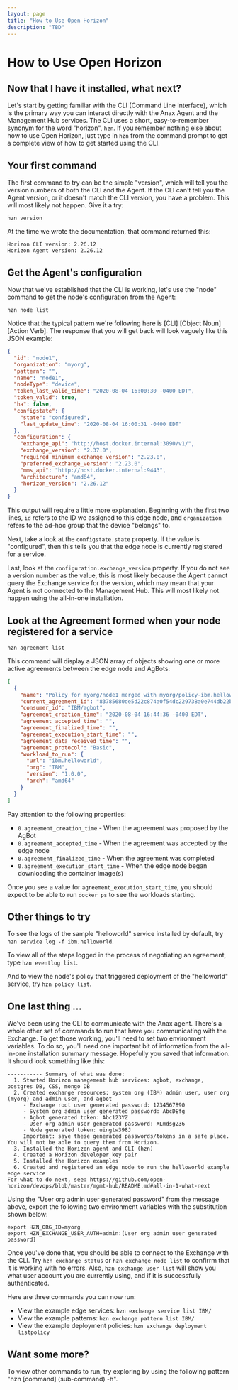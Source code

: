 ```yaml
---
layout: page
title: "How to Use Open Horizon"
description: "TBD"
---
```


# How to Use Open Horizon

## Now that I have it installed, what next?

Let's start by getting familiar with the CLI (Command Line Interface), 
which is the primary way you can interact directly with the Anax Agent and the Management Hub services.  The CLI uses a short, easy-to-remember synonym for the word "horizon", `hzn`.  If you remember nothing else about how to use Open Horizon, just type in `hzn` from the command prompt to get a complete view of how to get started using the CLI.

## Your first command

The first command to try can be the simple "version", which will tell you the version numbers of both the CLI and the Agent.  If the CLI can't tell you the Agent version, or it doesn't match the CLI version, you have a problem.  This will most likely not happen.  Give it a try:

``` shell
hzn version
```

At the time we wrote the documentation, that command returned this:

``` text
Horizon CLI version: 2.26.12
Horizon Agent version: 2.26.12
```

## Get the Agent's configuration

Now that we've established that the CLI is working, let's use the "node" command to get the node's configuration from the Agent:

``` shell
hzn node list
```

Notice that the typical pattern we're following here is [CLI] [Object Noun] [Action Verb]. 
The response that you will get back will look vaguely like this JSON example:

``` json
{
  "id": "node1",
  "organization": "myorg",
  "pattern": "",
  "name": "node1",
  "nodeType": "device",
  "token_last_valid_time": "2020-08-04 16:00:30 -0400 EDT",
  "token_valid": true,
  "ha": false,
  "configstate": {
    "state": "configured",
    "last_update_time": "2020-08-04 16:00:31 -0400 EDT"
  },
  "configuration": {
    "exchange_api": "http://host.docker.internal:3090/v1/",
    "exchange_version": "2.37.0",
    "required_minimum_exchange_version": "2.23.0",
    "preferred_exchange_version": "2.23.0",
    "mms_api": "http://host.docker.internal:9443",
    "architecture": "amd64",
    "horizon_version": "2.26.12"
  }
}
```

This output will require a little more explanation. 
Beginning with the first two lines, `id` refers to the ID we assigned to this edge node, and `organization` refers to the ad-hoc group that the device "belongs" to. 

Next, take a look at the `configstate.state` property.  If the value is "configured", then this tells you that the edge node is currently registered for a service.

Last, look at the `configuration.exchange_version` property.  If you do not see a version number as the value, this is most likely because the Agent cannot query the Exchange service for the version, which may mean that your Agent is not connected to the Management Hub.  This will most likely not happen using the all-in-one installation.

## Look at the Agreement formed when your node registered for a service

``` shell
hzn agreement list
```

This command will display a JSON array of objects showing one or more active agreements between the edge node and AgBots:

``` json
[
  {
    "name": "Policy for myorg/node1 merged with myorg/policy-ibm.helloworld_1.0.0",
    "current_agreement_id": "83785680de5d22c874a0f54dc229738a0e744db22b2c0deeb320b9fdf0967138",
    "consumer_id": "IBM/agbot",
    "agreement_creation_time": "2020-08-04 16:44:36 -0400 EDT",
    "agreement_accepted_time": "",
    "agreement_finalized_time": "",
    "agreement_execution_start_time": "",
    "agreement_data_received_time": "",
    "agreement_protocol": "Basic",
    "workload_to_run": {
      "url": "ibm.helloworld",
      "org": "IBM",
      "version": "1.0.0",
      "arch": "amd64"
    }
  }
]
```

Pay attention to the following properties:
* `0.agreement_creation_time` - When the agreement was proposed by the AgBot
* `0.agreement_accepted_time` - When the agreement was accepted by the edge node
* `0.agreement_finalized_time` - When the agreement was completed
* `0.agreement_execution_start_time` - When the edge node began downloading the container image(s)

Once you see a value for `agreement_execution_start_time`, you should expect to be able to run `docker ps` to see the workloads starting.

## Other things to try

To see the logs of the sample "helloworld" service installed by default, try `hzn service log -f ibm.helloworld`.

To view all of the steps logged in the process of negotiating an agreement, type `hzn eventlog list`.

And to view the node's policy that triggered deployment of the "helloworld" service, try `hzn policy list`.

## One last thing ...

We've been using the CLI to communicate with the Anax agent.  There's a whole other set of commands to run that have you communicating with the Exchange.  To get those working, you'll need to set two environment variables.  To do so, you'll need one important bit of information from the all-in-one installation summary message.  Hopefully you saved that information.  It should look something like this:

``` text
----------- Summary of what was done:
  1. Started Horizon management hub services: agbot, exchange, postgres DB, CSS, mongo DB
  2. Created exchange resources: system org (IBM) admin user, user org (myorg) and admin user, and agbot
     - Exchange root user generated password: 1234567890
     - System org admin user generated password: AbcDEfg
     - Agbot generated token: Abc123YZ
     - User org admin user generated password: XLmdsg236
     - Node generated token: uingtw398J
     Important: save these generated passwords/tokens in a safe place. You will not be able to query them from Horizon.
  3. Installed the Horizon agent and CLI (hzn)
  4. Created a Horizon developer key pair
  5. Installed the Horizon examples
  6. Created and registered an edge node to run the helloworld example edge service
For what to do next, see: https://github.com/open-horizon/devops/blob/master/mgmt-hub/README.md#all-in-1-what-next
```

Using the "User org admin user generated password" from the message above, export the following two environment variables with the substitution shown below:

``` shell
export HZN_ORG_ID=myorg
export HZN_EXCHANGE_USER_AUTH=admin:[User org admin user generated password]
```

Once you've done that, you should be able to connect to the Exchange with the CLI.  Try `hzn exchange status` or `hzn exchange node list` to confirrm that it is working with no errors.  Also, `hzn exchange user list` will show you what user account you are currently using, and if it is successfully authenticated.

Here are three commands you can now run:

* View the example edge services: `hzn exchange service list IBM/`
* View the example patterns: `hzn exchange pattern list IBM/`
* View the example deployment policies: `hzn exchange deployment listpolicy`

## Want some more?

To view other commands to run, try exploring by using the following pattern "hzn [command] (sub-command) -h".